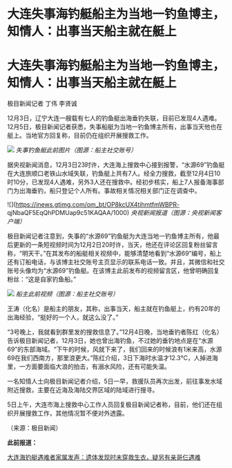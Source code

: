 # 大连失事海钓艇船主为当地一钓鱼博主，知情人：出事当天船主就在艇上

# 大连失事海钓艇船主为当地一钓鱼博主，知情人：出事当天船主就在艇上

极目新闻记者 丁伟 李贤诚

12月3日，辽宁大连一艘载有七人的钓鱼艇出海垂钓失联，目前已发现4人遇难。12月5日，极目新闻记者获悉，失事船艇为当地一钓鱼博主所有，出事当天他也在艇上。当地官方回复称，目前仍在组织开展搜救工作。

![](https://inews.gtimg.com/om_bt/OrH68faMqdbhjolOzEHj_vnAGLJuQf1SdXfmUSRpVT4H4AA/1000)
_失事钓鱼艇此前图片（图源：船主社交账号）_

据央视新闻消息，12月3日23时许，大连海上搜救中心接到报警，“水源69”钓鱼艇在大连旅顺口老铁山水域失联，钓鱼艇上共有7人。经全力搜救，截至12月4日10时10分，已发现4人遇难，另外3人还在搜救中。经初步核实，船上7人报备海事部门为出海垂钓，船只登记个人所有。事故相关情况相关部门正在调查中。

![](https://inews.gtimg.com/om_bt/OP8kcUX4tihmtfmWBPR-
qjNbaQF5EqQhPDMUap9c51KAQAA/1000) _央视新闻报道（图源：央视新闻客户端）_

极目新闻记者注意到，失事的“水源69”钓鱼艇为大连当地一钓鱼博主所有，他最后更新的一条短视频时间为12月2日20时许，当天，他还在评论区回复粉丝留言称，“明天干。”在其发布的船艇相关视频中，能够清楚地看到“水源69”编号，船上还有订船电话，与该博主社交账号主页显示的联系电话一致。并且，其微信和社交账号头像均为“水源69”钓鱼艇。在该博主此前发布的视频留言区，他曾明确回复粉丝：“这是自家钓鱼船。”

![](https://inews.gtimg.com/om_bt/OwfzrgBgPH_nGDRWoZgBZwJSrMGCddBLvwQyLDxjomyloAA/1000)
_船主此前视频（图源：船主社交账号）_

王涛（化名）是船主的朋友，其称，出事当天，船主就在钓鱼艇上，约有20年的出海经验，“挺好的一个人，就这么没了。”

“3号晚上，我就看到群里发的搜救信息了。”12月4日晚，当地垂钓者陈红（化名）告诉极目新闻记者，12月3日，她也曾出海钓鱼，不过她的垂钓地点是在“水源69”的东部海域。“下午的时候，风就下来了，我们回来的时候浪有1米来高，水源69在我们西南方，那里浪更大。”陈红介绍，3日下海时水温才12.3℃，人掉进海里，一方面要面临大浪的拍击，有溺水风险，还有可能失温。

一名知情人士向极目新闻记者介绍，5日一早，救援队员再次出发，前往事发水域附近搜救，主要在近海及海陆交界区域的陆域进行搜寻。

5日上午，大连市海上搜救中心工作人员回复极目新闻记者称，目前，他们还在组织开展搜救工作，其他情况暂不便对外透露。

（来源：极目新闻）

**此前报道：**

[大连海钓艇遇难者家属发声：遗体发现时未穿救生衣，疑另有亲哥仨遇难](https://news.qq.com/rain/a/20231204A09I0M00)


